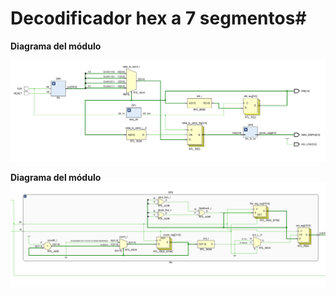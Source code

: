 # Decodificador hex a 7 segmentos#


__Diagrama del módulo__
</br>

![Diagrama de bloques de todo el sistema](/images/EJ4_GENERAL.png)

__Diagrama del módulo__
</br>
![Diagrama de bloques de todo el sistema](/images/EJ4_LFSR.png)
